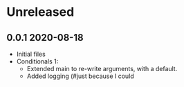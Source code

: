 
# Unreleased

## 0.0.1 2020-08-18

- Initial files
- Conditionals 1:
  - Extended main to re-write arguments, with a default.
  - Added logging (#just because I could
